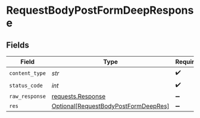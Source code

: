 # RequestBodyPostFormDeepResponse


## Fields

| Field                                                                                         | Type                                                                                          | Required                                                                                      | Description                                                                                   |
| --------------------------------------------------------------------------------------------- | --------------------------------------------------------------------------------------------- | --------------------------------------------------------------------------------------------- | --------------------------------------------------------------------------------------------- |
| `content_type`                                                                                | *str*                                                                                         | :heavy_check_mark:                                                                            | N/A                                                                                           |
| `status_code`                                                                                 | *int*                                                                                         | :heavy_check_mark:                                                                            | N/A                                                                                           |
| `raw_response`                                                                                | [requests.Response](https://requests.readthedocs.io/en/latest/api/#requests.Response)         | :heavy_minus_sign:                                                                            | N/A                                                                                           |
| `res`                                                                                         | [Optional[RequestBodyPostFormDeepRes]](../../models/operations/requestbodypostformdeepres.md) | :heavy_minus_sign:                                                                            | OK                                                                                            |